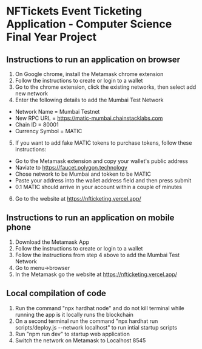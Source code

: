 # NFTickets Event Ticketing Application - Computer Science Final Year Project

## Instructions to run an application on browser

1. On Google chrome, install the Metamask chrome extension
2. Follow the instructions to create or login to a wallet
3. Go to the chrome extension, click the existing networks, then select add new network
4. Enter the following details to add the Mumbai Test Network

- Network Name = Mumbai Testnet
- New RPC URL = https://matic-mumbai.chainstacklabs.com
- Chain ID = 80001
- Currency Symbol = MATIC

5. If you want to add fake MATIC tokens to purchase tokens, follow these instructions:

- Go to the Metamask extension and copy your wallet's public address
- Naviate to https://faucet.polygon.technology
- Chose network to be Mumbai and tokken to be MATIC
- Paste your address into the wallet address field and then press submit
- 0.1 MATIC should arrive in your account within a couple of minutes

6. Go to the website at https://nfticketing.vercel.app/

## Instructions to run an application on mobile phone

1. Download the Metamask App
2. Follow the instructions to create or login to a wallet
3. Follow the instructions from step 4 above to add the Mumbai Test Network
4. Go to menu->browser
5. In the Metamask go the website at https://nfticketing.vercel.app/

## Local compilation of code

1. Run the command "npx hardhat node" and do not kill terminal while running the app is it locally runs the blockchain
2. On a second terminal run the command "npx hardhat run scripts/deploy.js --network localhost" to run intial startup scripts
3. Run "npm run dev" to startup web application
4. Switch the network on Metamask to Localhost 8545
